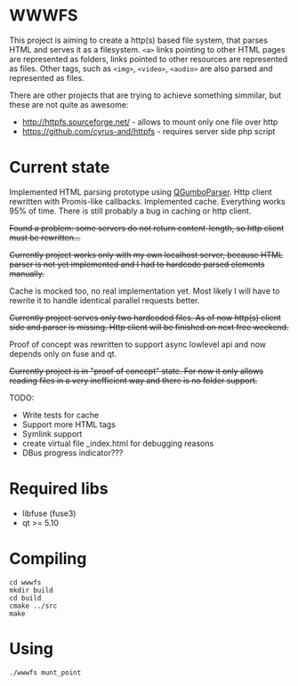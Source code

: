 # WWWFS

This project is aiming to create a http(s) based file system, that parses HTML and serves it as a filesystem. 
`<a>` links pointing to other HTML pages are represented as folders, links pointed to other resources are represented as files. Other tags, such as `<img>`, `<video>`, `<audio>` are also parsed and represented as files.

There are other projects that are trying to achieve something simmilar, but these are not quite as awesome:
* http://httpfs.sourceforge.net/ - allows to mount only one file over http
* https://github.com/cyrus-and/httpfs - requires server side php script

# Current state

Implemented HTML parsing prototype using [QGumboParser](https://github.com/lagner/QGumboParser). Http client rewritten with Promis-like callbacks. Implemented cache. Everything works 95% of time. There is still probably a bug in caching or http client.

~~Found a problem: some servers do not return content-length, so http client must be rewritten...~~

~~Currently project works only with my own localhost server, because HTML parser is not yet implemented and I had to hardcode parsed elements manually.~~

Cache is mocked too, no real implementation yet. Most likely I will have to rewrite it to handle identical parallel requests better.

~~Currently project serves only two hardcoded files. As of now http(s) client side and parser is missing. Http client will be finished on next free weekend.~~

Proof of concept was rewritten to support async lowlevel api and now depends only on fuse and qt.

~~Currently project is in "proof of concept" state. For now it only allows reading files in a very inefficient way and there is no folder support.~~

TODO:
* Write tests for cache
* Support more HTML tags
* Symlink support
* create virtual file _index.html for debugging reasons
* DBus progress indicator???

# Required libs
* libfuse (fuse3)
* qt >= 5.10

# Compiling
```
cd wwwfs
mkdir build
cd build
cmake ../src
make
```

# Using
```
./wwwfs munt_point
```
